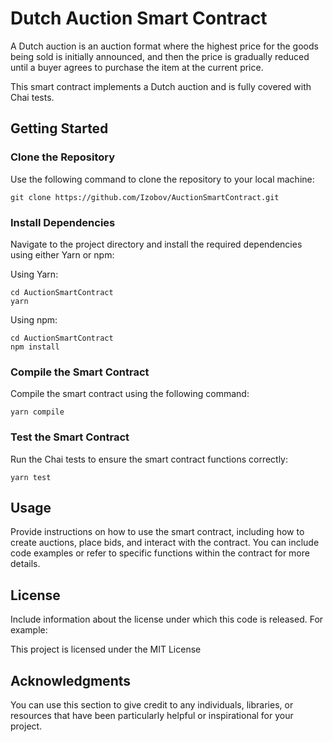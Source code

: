 # Dutch Auction Smart Contract

A Dutch auction is an auction format where the highest price for the goods being sold is initially announced, and then the price is gradually reduced until a buyer agrees to purchase the item at the current price.

This smart contract implements a Dutch auction and is fully covered with Chai tests.

## Getting Started

### Clone the Repository

Use the following command to clone the repository to your local machine:

```shell
git clone https://github.com/Izobov/AuctionSmartContract.git
```

### Install Dependencies

Navigate to the project directory and install the required dependencies using either Yarn or npm:

Using Yarn:

```shell
cd AuctionSmartContract
yarn
```

Using npm:

```shell
cd AuctionSmartContract
npm install
```

### Compile the Smart Contract

Compile the smart contract using the following command:

```shell
yarn compile
```

### Test the Smart Contract

Run the Chai tests to ensure the smart contract functions correctly:

```shell
yarn test
```

## Usage

Provide instructions on how to use the smart contract, including how to create auctions, place bids, and interact with the contract. You can include code examples or refer to specific functions within the contract for more details.

## License

Include information about the license under which this code is released. For example:

This project is licensed under the MIT License

## Acknowledgments

You can use this section to give credit to any individuals, libraries, or resources that have been particularly helpful or inspirational for your project.
